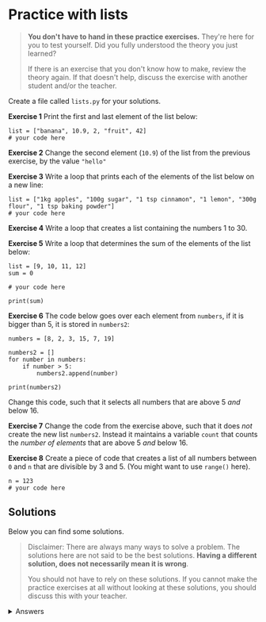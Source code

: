 # Practice with lists
> **You don't have to hand in these practice exercises.** They're here for you to test yourself. Did you fully understood the theory you just learned?
>
> If there is an exercise that you don't know how to make, review the theory again. If that doesn't help, discuss the exercise with another student and/or the teacher.

Create a file called `lists.py` for your solutions.


**Exercise 1**
Print the first and last element of the list below:

    list = ["banana", 10.9, 2, "fruit", 42]
    # your code here

**Exercise 2**
Change the second element (`10.9`) of the list from the previous exercise, by the value `"hello"`

**Exercise 3**
Write a loop that prints each of the elements of the list below on a new line:

    list = ["1kg apples", "100g sugar", "1 tsp cinnamon", "1 lemon", "300g flour", "1 tsp baking powder"]
    # your code here

**Exercise 4**
Write a loop that creates a list containing the numbers 1 to 30.

**Exercise 5**
Write a loop that determines the sum of the elements of the list below:

    list = [9, 10, 11, 12]
    sum = 0

    # your code here

    print(sum)

**Exercise 6**
The code below goes over each element from `numbers`, if it is bigger than 5, it is stored in `numbers2`:

    numbers = [8, 2, 3, 15, 7, 19]

    numbers2 = []
    for number in numbers:
        if number > 5:
            numbers2.append(number)

    print(numbers2)

Change this code, such that it selects all numbers that are above 5 *and* below 16.


**Exercise 7**
Change the code from the exercise above, such that it does *not* create the new list `numbers2`.
Instead it maintains a variable `count` that counts the *number of elements* that are above 5 *and* below 16.

**Exercise 8**
Create a piece of code that creates a list of all numbers between `0` and `n` that are divisible by 3 and 5. (You might want to use `range()` here).

    n = 123
    # your code here


## Solutions
Below you can find some solutions.

> Disclaimer: There are always many ways to solve a problem. The solutions here are not said to be the best solutions.
**Having a different solution, does not necessarily mean it is wrong**.
>
> You should not have to rely on these solutions. If you cannot make the practice exercises at all without looking at these solutions, you should discuss this with your teacher.

<details markdown="1"><summary  markdown="span">Answers</summary>

**Exercise 1**

    list = ["banana", 10.9, 2, "fruit", 42]
    print(list[0])
    print(list[4]) # or print(list[-1])
    # your code here

**Exercise 2**

    list[1] = "hello"
    print(list)

**Exercise 3**

    list = ["1kg apples", "100g sugar", "1 tsp cinnamon", "1 lemon", "300g flour", "1 tsp baking powder"]
    for e in list:
        print(e)

**Exercise 4**

    l = []
    for i in range(1, 31):
        l.append(i)
    print(l)

**Exercise 5**

    list = [9, 10, 11, 12]
    sum = 0

    for e in list:
        sum += e

    print(sum)

**Exercise 6**

    numbers = [8, 2, 3, 15, 7, 19]

    numbers2 = []
    for number in numbers:
        if number > 5 and number < 16:
            numbers2.append(number)

    print(numbers2)

**Exercise 7**

    numbers = [8, 2, 3, 15, 7, 19]

    count = 0
    for number in numbers:
        if number > 5 and number < 16:
            count += 1

    print(count)

**Exercise 8**

    n = 123
    list = []
    for i in range(n):
        if i % 3 == 0 and i % 5 == 0:
            list.append(i)
    print(list)


</details>
